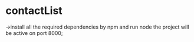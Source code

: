 # contactList
->install all the required dependencies by npm and run node the project will be active on port 8000;
